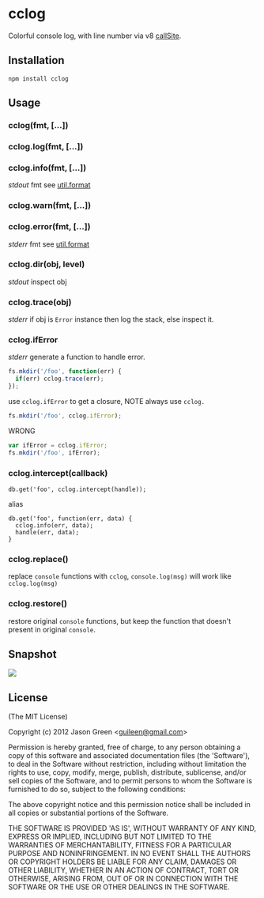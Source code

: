 # cclog

Colorful console log, with line number via v8 [callSite](http://github.com/visionmedia/callsite).


## Installation

    npm install cclog
    
## Usage

### cclog(fmt, [...])
### cclog.log(fmt, [...])
### cclog.info(fmt, [...])
*stdout* fmt see [util.format](http://nodejs.org/api/util.html#util_util_format_format)

### cclog.warn(fmt, [...])
### cclog.error(fmt, [...])
*stderr* fmt see [util.format](http://nodejs.org/api/util.html#util_util_format_format)


### cclog.dir(obj, level)
*stdout* inspect obj

### cclog.trace(obj)
*stderr* if obj is `Error` instance then log the stack, else inspect it.

### cclog.ifError
*stderr* generate a function to handle error.

```js
fs.mkdir('/foo', function(err) {
  if(err) cclog.trace(err);
});
```

use `cclog.ifError` to get a closure, NOTE always use `cclog.`

```js
fs.mkdir('/foo', cclog.ifError);
```

WRONG
```js
var ifError = cclog.ifError;
fs.mkdir('/foo', ifError);
```
### cclog.intercept(callback)

```
db.get('foo', cclog.intercept(handle));
```

alias

```
db.get('foo', function(err, data) {
  cclog.info(err, data);
  handle(err, data);
}
```

### cclog.replace()
replace `console` functions with `cclog`, `console.log(msg)` will work like `cclog.log(msg)`

### cclog.restore()
restore original `console` functions, but keep the function that doesn't present in original `console`.

## Snapshot

![](http://club.cnodejs.org/user_data/images/4efc278525fa69ac6900003e/4efc278525fa69ac6900003e1333196595688.png)

## License 

(The MIT License)

Copyright (c) 2012 Jason Green &lt;guileen@gmail.com&gt;

Permission is hereby granted, free of charge, to any person obtaining
a copy of this software and associated documentation files (the
'Software'), to deal in the Software without restriction, including
without limitation the rights to use, copy, modify, merge, publish,
distribute, sublicense, and/or sell copies of the Software, and to
permit persons to whom the Software is furnished to do so, subject to
the following conditions:

The above copyright notice and this permission notice shall be
included in all copies or substantial portions of the Software.

THE SOFTWARE IS PROVIDED 'AS IS', WITHOUT WARRANTY OF ANY KIND,
EXPRESS OR IMPLIED, INCLUDING BUT NOT LIMITED TO THE WARRANTIES OF
MERCHANTABILITY, FITNESS FOR A PARTICULAR PURPOSE AND NONINFRINGEMENT.
IN NO EVENT SHALL THE AUTHORS OR COPYRIGHT HOLDERS BE LIABLE FOR ANY
CLAIM, DAMAGES OR OTHER LIABILITY, WHETHER IN AN ACTION OF CONTRACT,
TORT OR OTHERWISE, ARISING FROM, OUT OF OR IN CONNECTION WITH THE
SOFTWARE OR THE USE OR OTHER DEALINGS IN THE SOFTWARE.
